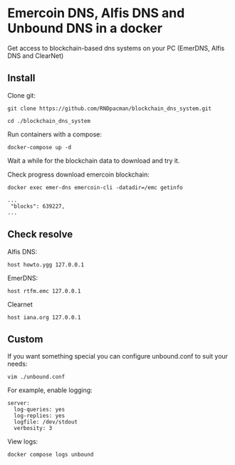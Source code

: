 # Emercoin DNS, Alfis DNS and Unbound DNS in a docker

Get access to blockchain-based dns systems on your PC (EmerDNS, Alfis DNS and ClearNet)

## Install
Clone git:

```
git clone https://github.com/RNDpacman/blockchain_dns_system.git
```
```
cd ./blockchain_dns_system
```
Run containers with a compose:

```
docker-compose up -d
```

Wait a while for the blockchain data to download and try it.

Check progress download emercoin blockchain:
```
docker exec emer-dns emercoin-cli -datadir=/emc getinfo

...
 "blocks": 639227,
...

```
## Check resolve
Alfis DNS:
```
host howto.ygg 127.0.0.1
```
EmerDNS:
```
host rtfm.emc 127.0.0.1

```
Clearnet
```
host iana.org 127.0.0.1
```
## Custom

If you want something special you can configure unbound.conf to suit your needs:
```
vim ./unbound.conf
```
For example, enable logging:
```
server:
  log-queries: yes
  log-replies: yes
  logfile: /dev/stdout
  verbosity: 3
```
View logs:
```
docker compose logs unbound
```

